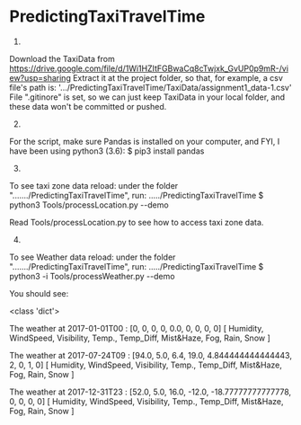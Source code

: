# PredictingTaxiTravelTime
<Large Data: Predicting Taxi Travel Time>


1.
Download the TaxiData from https://drive.google.com/file/d/1Wi1HZItFGBwaCq8cTwjxk_GvUP0p9mR-/view?usp=sharing
Extract it at the project folder, so that, for example, a csv file's path is: '.../PredictingTaxiTravelTime/TaxiData/assignment1_data-1.csv'
File ".gitinore" is set, so we can just keep TaxiData in your local folder, and these data won't be committed or pushed.


2.
For the script, make sure Pandas is installed on your computer, and FYI, I have been using python3 (3.6):
$ pip3 install pandas


3.
To see taxi zone data reload: under the folder "......./PredictingTaxiTravelTime", run:
...../PredictingTaxiTravelTime $ python3 Tools/processLocation.py --demo

Read Tools/processLocation.py to see how to access taxi zone data.


4.
To see Weather data reload: under the folder "......./PredictingTaxiTravelTime", run:
...../PredictingTaxiTravelTime $ python3 -i Tools/processWeather.py --demo

You should see:

<class 'dict'>

The weather at 2017-01-01T00 :
[0, 0, 0, 0, 0.0, 0, 0, 0, 0]
[ Humidity, WindSpeed, Visibility, Temp., Temp_Diff, Mist&Haze, Fog, Rain, Snow ]

The weather at 2017-07-24T09 :
[94.0, 5.0, 6.4, 19.0, 4.844444444444443, 2, 0, 1, 0]
[ Humidity, WindSpeed, Visibility, Temp., Temp_Diff, Mist&Haze, Fog, Rain, Snow ]

The weather at 2017-12-31T23 :
[52.0, 5.0, 16.0, -12.0, -18.77777777777778, 0, 0, 0, 0]
[ Humidity, WindSpeed, Visibility, Temp., Temp_Diff, Mist&Haze, Fog, Rain, Snow ]
